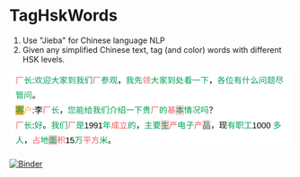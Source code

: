 # TagHskWords
1. Use "Jieba" for Chinese language NLP
2. Given any simplified Chinese text, tag (and color) words with different HSK levels.

![image](result.png)


[![Binder](https://mybinder.org/badge_logo.svg)](https://mybinder.org/v2/gh/simon2016bht/TagHskWords/master)
